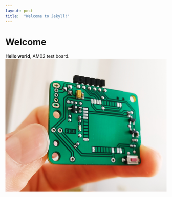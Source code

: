 ```yaml
---
layout: post
title:  "Welcome to Jekyll!"
---
```


# Welcome

**Hello world**, AM02 test board.
![HTCC-AM02](/assets/IMG/pcb.jpg)
